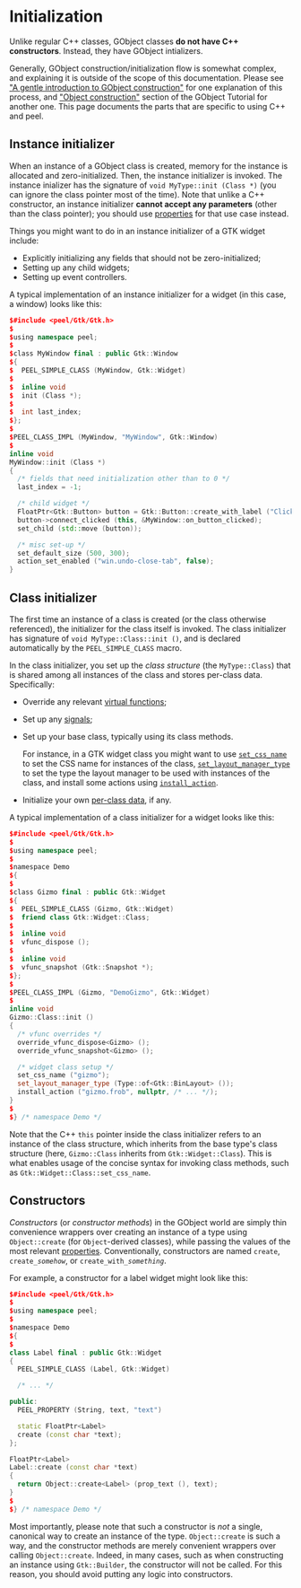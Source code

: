 # Initialization

Unlike regular C++ classes, GObject classes **do not have C++ constructors**.
Instead, they have GObject intializers.

Generally, GObject construction/initialization flow is somewhat complex, and
explaining it is outside of the scope of this documentation. Please see
["A gentle introduction to GObject construction"] for one explanation of this
process, and ["Object construction"] section of the GObject Tutorial for
another one. This page documents the parts that are specific to using C++ and
peel.

["A gentle introduction to GObject construction"]: https://blogs.gnome.org/desrt/2012/02/26/a-gentle-introduction-to-gobject-construction/
["Object construction"]: https://docs.gtk.org/gobject/tutorial.html#object-construction

## Instance initializer

When an instance of a GObject class is created, memory for the instance is
allocated and zero-initialized. Then, the instance initializer is invoked.
The instance inializer has the signature of `void MyType::init (Class *)` (you
can ignore the class pointer most of the time). Note that unlike a C++
constructor, an instance initializer **cannot accept any parameters** (other
than the class pointer); you should use [properties] for that use case instead.

Things you might want to do in an instance initializer of a GTK widget include:
* Explicitly initializing any fields that should not be zero-initialized;
* Setting up any child widgets;
* Setting up event controllers.

A typical implementation of an instance initializer for a widget (in this case,
a window) looks like this:

```cpp
$#include <peel/Gtk/Gtk.h>
$
$using namespace peel;
$
$class MyWindow final : public Gtk::Window
${
$  PEEL_SIMPLE_CLASS (MyWindow, Gtk::Widget)
$
$  inline void
$  init (Class *);
$
$  int last_index;
$};
$
$PEEL_CLASS_IMPL (MyWindow, "MyWindow", Gtk::Window)
$
inline void
MyWindow::init (Class *)
{
  /* fields that need initialization other than to 0 */
  last_index = -1;

  /* child widget */
  FloatPtr<Gtk::Button> button = Gtk::Button::create_with_label ("Click me");
  button->connect_clicked (this, &MyWindow::on_button_clicked);
  set_child (std::move (button));

  /* misc set-up */
  set_default_size (500, 300);
  action_set_enabled ("win.undo-close-tab", false);
}
```

## Class initializer

The first time an instance of a class is created (or the class otherwise
referenced), the initializer for the class itself is invoked. The class
initializer has signature of `void MyType::Class::init ()`, and is declared
automatically by the `PEEL_SIMPLE_CLASS` macro.

In the class initializer, you set up the _class structure_ (the
`MyType::Class`) that is shared among all instances of the class and stores
per-class data. Specifically:
* Override any relevant [virtual functions];
* Set up any [signals];
* Set up your base class, typically using its class methods.

  For instance, in a GTK widget class you might want to use [`set_css_name`]
  to set the CSS name for instances of the class, [`set_layout_manager_type`]
  to set the type the layout manager to be used with instances of the class,
  and install some actions using [`install_action`].
* Initialize your own [per-class data], if any.

[virtual functions]: vfuncs.md
[signals]: signals.md
[`set_css_name`]: https://docs.gtk.org/gtk4/class_method.Widget.set_css_name.html
[`set_layout_manager_type`]: https://docs.gtk.org/gtk4/class_method.Widget.set_layout_manager_type.html
[`install_action`]: https://docs.gtk.org/gtk4/class_method.Widget.install_action.html
[per-class data]: per-class-data.md

A typical implementation of a class initializer for a widget looks like this:

```cpp
$#include <peel/Gtk/Gtk.h>
$
$using namespace peel;
$
$namespace Demo
${
$
$class Gizmo final : public Gtk::Widget
${
$  PEEL_SIMPLE_CLASS (Gizmo, Gtk::Widget)
$  friend class Gtk::Widget::Class;
$
$  inline void
$  vfunc_dispose ();
$
$  inline void
$  vfunc_snapshot (Gtk::Snapshot *);
$};
$
$PEEL_CLASS_IMPL (Gizmo, "DemoGizmo", Gtk::Widget)
$
inline void
Gizmo::Class::init ()
{
  /* vfunc overrides */
  override_vfunc_dispose<Gizmo> ();
  override_vfunc_snapshot<Gizmo> ();

  /* widget class setup */
  set_css_name ("gizmo");
  set_layout_manager_type (Type::of<Gtk::BinLayout> ());
  install_action ("gizmo.frob", nullptr, /* ... */);
}
$
$} /* namespace Demo */
```

Note that the C++ `this` pointer inside the class initializer refers to an
instance of the class structure, which inherits from the base type's class
structure (here, `Gizmo::Class` inherits from `Gtk::Widget::Class`). This is
what enables usage of the concise syntax for invoking class methods, such as
`Gtk::Widget::Class::set_css_name`.

## Constructors

_Constructors_  (or _constructor methods_) in the GObject world are simply
thin convenience wrappers over creating an instance of a type using
`Object::create` (for `Object`-derived classes), while passing the values of
the most relevant [properties]. Conventionally, constructors are named
`create`, <code>create_<i>somehow</i></code>, or
<code>create_with_<i>something</i></code>.

[properties]: class-properties.md

For example, a constructor for a label widget might look like this:

```cpp
$#include <peel/Gtk/Gtk.h>
$
$using namespace peel;
$
$namespace Demo
${
$
class Label final : public Gtk::Widget
{
  PEEL_SIMPLE_CLASS (Label, Gtk::Widget)

  /* ... */

public:
  PEEL_PROPERTY (String, text, "text")

  static FloatPtr<Label>
  create (const char *text);
};

FloatPtr<Label>
Label::create (const char *text)
{
  return Object::create<Label> (prop_text (), text);
}
$
$} /* namespace Demo */
```

Most importantly, please note that such a constructor is _not_ a single,
canonical way to create an instance of the type. `Object::create` is such a
way, and the constructor methods are merely convenient wrappers over calling
`Object::create`. Indeed, in many cases, such as when constructing an instance
using `Gtk::Builder`, the constructor will not be called. For this reason, you
should avoid putting any logic into constructors.

